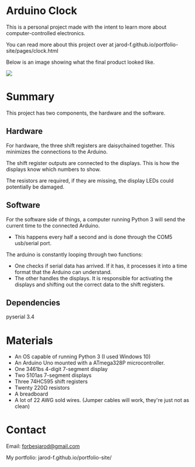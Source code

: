 # Arduino Clock
This is a personal project made with the intent to learn more about computer-controlled electronics.

You can read more about this project over at jarod-f.github.io/portfolio-site/pages/clock.html

Below is an image showing what the final product looked like.

<img style="max-height: 350px;" src="https://jarod-f.github.io/portfolio-site/media/clock/clock-turned-on.jpg">

# Summary
This project has two components, the hardware and the software.

## Hardware
For hardware, the three shift registers are daisychained together.  This minimizes the connections to the Arduino.

The shift register outputs are connected to the displays.  This is how the displays know which numbers to show.

The resistors are required, if they are missing, the display LEDs could potentially be damaged.

## Software
For the software side of things, a computer running Python 3 will send the current time to the connected Arduino.
- This happens every half a second and is done through the COM5 usb/serial port.

The arduino is constantly looping through two functions:
- One checks if serial data has arrived.  If it has, it processes it into a time format that the Arduino can understand.
- The other handles the displays.  It is responsible for activating the displays and shifting out the correct data to the shift registers.

## Dependencies
pyserial 3.4

# Materials
- An OS capable of running Python 3 (I used Windows 10)
- An Arduino Uno mounted with a ATmega328P microcontroller.
- One 3461bs 4-digit 7-segment display
- Two 5101as 7-segment displays
- Three 74HC595 shift registers
- Twenty 220Ω resistors
- A breadboard
- A lot of 22 AWG sold wires. (Jumper cables will work, they're just not as clean)


# Contact
Email: forbesjarod@gmail.com

My portfolio: jarod-f.github.io/portfolio-site/
